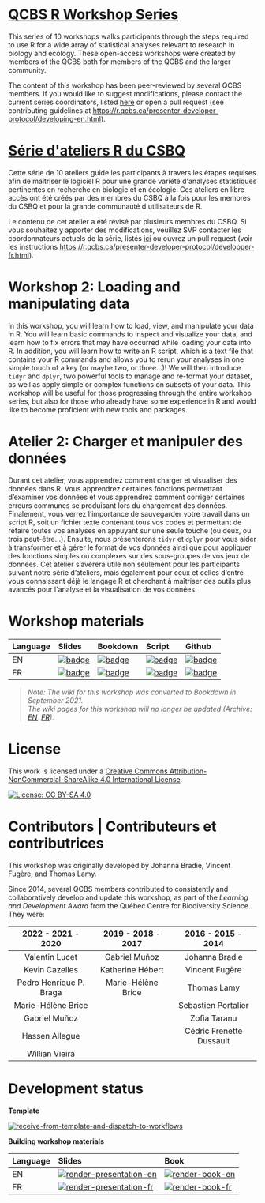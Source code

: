 # [QCBS R Workshop Series](https://r.qcbs.ca/)

This series of 10 workshops walks participants through the steps required to use R for a wide array of statistical analyses relevant to research in biology and ecology. These open-access workshops were created by members of the QCBS both for members of the QCBS and the larger community.

The content of this workshop has been peer-reviewed by several QCBS members. If you would like to suggest modifications, please contact the current series coordinators, listed [here](https://r.qcbs.ca/about/) or open a pull request (see contributing guidelines at <https://r.qcbs.ca/presenter-developer-protocol/developing-en.html>).

# [Série d'ateliers R du CSBQ](https://r.qcbs.ca/fr/)

Cette série de 10 ateliers guide les participants à travers les étapes requises afin de maîtriser le logiciel R pour une grande variété d'analyses statistiques pertinentes en recherche en biologie et en écologie. Ces ateliers en libre accès ont été créés par des membres du CSBQ à la fois pour les membres du CSBQ et pour la grande communauté d'utilisateurs de R.

Le contenu de cet atelier a été révisé par plusieurs membres du CSBQ. Si vous souhaitez y apporter des modifications, veuillez SVP contacter les coordonnateurs actuels de la série, listés [ici](https://r.qcbs.ca/fr/about/) ou ouvrez un pull request (voir les instructions <https://r.qcbs.ca/presenter-developer-protocol/developper-fr.html>).

# Workshop 2: Loading and manipulating data

In this workshop, you will learn how to load, view, and manipulate your data in
R. You will learn basic commands to inspect and visualize your data, and learn
how to fix errors that may have occurred while loading your data into R. In
addition, you will learn how to write an R script, which is a text file that
contains your R commands and allows you to rerun your analyses in one simple
touch of a key (or maybe two, or three…)! We will then introduce `tidyr` and
`dplyr`, two powerful tools to manage and re-format your dataset, as well as
apply simple or complex functions on subsets of your data. This workshop will be
useful for those progressing through the entire workshop series, but also for
those who already have some experience in R and would like to become proficient
with new tools and packages.


# Atelier 2: Charger et manipuler des données

Durant cet atelier, vous apprendrez comment charger et visualiser des données
dans R. Vous apprendrez certaines fonctions permettant d’examiner vos données et
vous apprendrez comment corriger certaines erreurs communes se produisant lors
du chargement des données. Finalement, vous verrez l’importance de sauvegarder
votre travail dans un script R, soit un fichier texte contenant tous vos codes
et permettant de refaire toutes vos analyses en appuyant sur une seule touche
(ou deux, ou trois peut-être…). Ensuite, nous présenterons `tidyr` et `dplyr`
pour vous aider à transformer et à gérer le format de vos données ainsi que pour
appliquer des fonctions simples ou complexes sur des sous-groupes de vos jeux de
données. Cet atelier s’avérera utile non seulement pour les participants suivant
notre série d’ateliers, mais également pour ceux et celles d’entre vous
connaissant déjà le langage R et cherchant à maîtriser des outils plus avancés
pour l'analyse et la visualisation de vos données.

# Workshop materials

Language | Slides | Bookdown | Script | Github
:--------|:-------|:-----|:-----|:------ 
EN | [![badge](https://img.shields.io/static/v1?style=flat-square&label=Slides&message=02&color=red&logo=html5)](https://r.qcbs.ca/workshop02/pres-en/workshop02-pres-en.html) | [![badge](https://img.shields.io/static/v1?style=flat-square&label=book&message=02&logo=github)](https://r.qcbs.ca/workshop02/book-en/index.html) | [![badge](https://img.shields.io/static/v1?style=flat-square&label=script&message=02&color=2a50b8&logo=r)](https://r.qcbs.ca/workshop02/book-en/workshop02-script-en.R) | [![badge](https://img.shields.io/static/v1?style=flat-square&label=repo&message=dev&color=6f42c1&logo=github)](https://github.com/QCBSRworkshops/workshop02) |
FR | [![badge](https://img.shields.io/static/v1?style=flat-square&label=Diapos&message=02&color=red&logo=html5)](https://r.qcbs.ca/workshop02/pres-fr/workshop02-pres-fr.html) | [![badge](https://img.shields.io/static/v1?style=flat-square&label=livre&message=02&logo=github)](https://r.qcbs.ca/workshop02/book-fr/index.html) | [![badge](https://img.shields.io/static/v1?style=flat-square&label=script&message=02&color=2a50b8&logo=r)](https://r.qcbs.ca/workshop02/book-fr/workshop02-script-fr.R)| [![badge](https://img.shields.io/static/v1?style=flat-square&label=repo&message=dev&color=6f42c1&logo=github)](https://github.com/QCBSRworkshops/workshop02) 

> *Note: The wiki for this workshop was converted to Bookdown in September 2021. <br> The wiki pages for this workshop will no longer be updated (Archive: [EN](https://wiki.qcbs.ca/r_workshop2), [FR](https://wiki.qcbs.ca/r_atelier2)).* 

# License

This work is licensed under a [Creative Commons Attribution-NonCommercial-ShareAlike 4.0 International License](https://creativecommons.org/licenses/by-sa/4.0/).

[![License: CC BY-SA 4.0](https://img.shields.io/badge/License-CC%20BY--SA%204.0-lightgrey.svg)](https://creativecommons.org/licenses/by-sa/4.0/)

# Contributors | Contributeurs et contributrices 

This workshop was originally developed by Johanna Bradie, Vincent Fugère, and Thomas Lamy.

Since 2014, several QCBS members contributed to consistently and collaboratively develop and update this workshop, as part of the *Learning and Development Award* from the Québec Centre for Biodiversity Science. They were:

|      2022 - 2021 - 2020     |      2019 - 2018 - 2017     |      2016 - 2015 - 2014      |
|:---------------------------:|:---------------------------:|:----------------------------:|
| Valentin Lucet | Gabriel Muñoz | Johanna Bradie |
| Kevin Cazelles | Katherine Hébert | Vincent Fugère |
| Pedro Henrique P. Braga | Marie-Hélène Brice | Thomas Lamy |
| Marie-Hélène Brice |  | Sebastien Portalier |
| Gabriel Muñoz |  | Zofia Taranu |
| Hassen Allegue |  | Cédric Frenette Dussault |
| Willian Vieira |  | |

# Development status

**Template** 

[![receive-from-template-and-dispatch-to-workflows](https://github.com/QCBSRworkshops/workshop02/workflows/receive-from-template-and-dispatch-to-workflows/badge.svg)](https://github.com/QCBSRworkshops/workshop02/actions?query=workflow%3Areceive-from-template-and-dispatch-to-workflows) 

**Building workshop materials**

Language | Slides | Book
:------- | :----- | :-----
EN  | [![render-presentation-en](https://github.com/QCBSRworkshops/workshop02/workflows/render-presentation-en/badge.svg)](https://github.com/QCBSRworkshops/workshop02/actions?query=workflow%3Arender-presentation-en) | [![render-book-en](https://github.com/QCBSRworkshops/workshop02/workflows/render-book-en/badge.svg)](https://github.com/QCBSRworkshops/workshop02/actions?query=workflow%3Arender-book-en)
FR   | [![render-presentation-fr](https://github.com/QCBSRworkshops/workshop02/workflows/render-presentation-fr/badge.svg)](https://github.com/QCBSRworkshops/workshop02/actions?query=workflow%3Arender-presentation-fr) | [![render-book-fr](https://github.com/QCBSRworkshops/workshop02/workflows/render-book-fr/badge.svg)](https://github.com/QCBSRworkshops/workshop02/actions?query=workflow%3Arender-book-fr)
